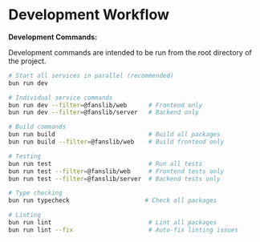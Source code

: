 # Development Workflow

**Development Commands:**

Development commands are intended to be run from the root directory of the project.

```bash
# Start all services in parallel (recommended)
bun run dev

# Individual service commands
bun run dev --filter=@fanslib/web      # Frontend only
bun run dev --filter=@fanslib/server   # Backend only

# Build commands
bun run build                          # Build all packages
bun run build --filter=@fanslib/web    # Build frontend only

# Testing
bun run test                           # Run all tests
bun run test --filter=@fanslib/web     # Frontend tests only
bun run test --filter=@fanslib/server  # Backend tests only

# Type checking
bun run typecheck                     # Check all packages

# Linting
bun run lint                           # Lint all packages
bun run lint --fix                     # Auto-fix linting issues
```
